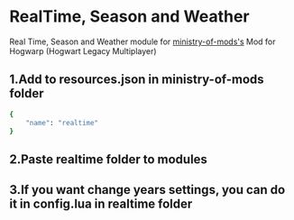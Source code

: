 # RealTime, Season and Weather
Real Time, Season and Weather module for [ministry-of-mods's](https://github.com/meta-hub/ministry-of-mods) Mod for Hogwarp (Hogwart Legacy Multiplayer)

## 1.Add to resources.json in ministry-of-mods folder
```bash
{
    "name": "realtime"
}
```
## 2.Paste realtime folder to modules
## 3.If you want change years settings, you can do it in config.lua in realtime folder
